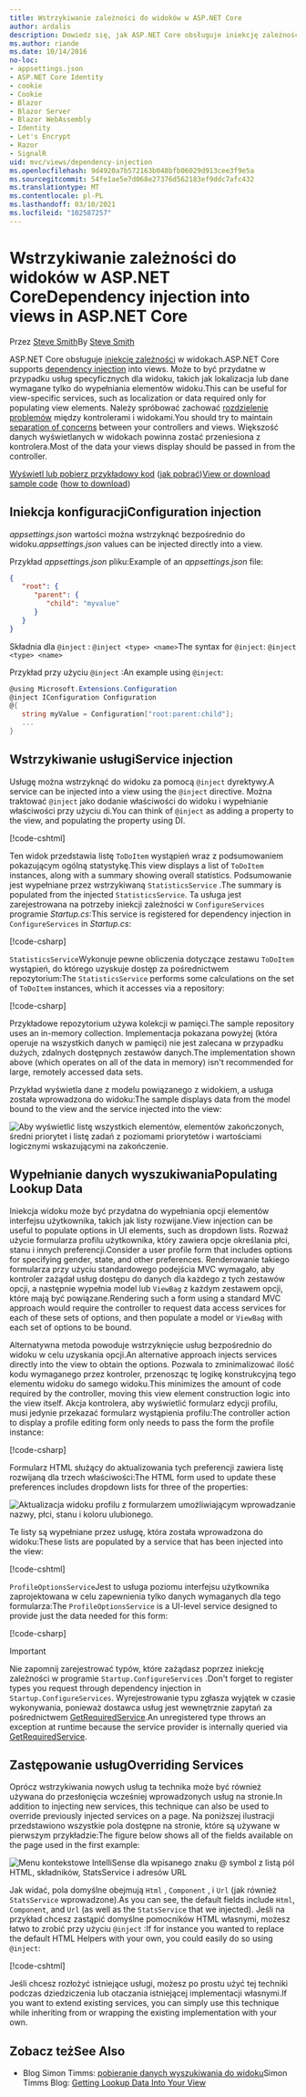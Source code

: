 ```yaml
---
title: Wstrzykiwanie zależności do widoków w ASP.NET Core
author: ardalis
description: Dowiedz się, jak ASP.NET Core obsługuje iniekcję zależności w widokach MVC.
ms.author: riande
ms.date: 10/14/2016
no-loc:
- appsettings.json
- ASP.NET Core Identity
- cookie
- Cookie
- Blazor
- Blazor Server
- Blazor WebAssembly
- Identity
- Let's Encrypt
- Razor
- SignalR
uid: mvc/views/dependency-injection
ms.openlocfilehash: 9d4920a7b572163b048bfb06029d913cee3f9e5a
ms.sourcegitcommit: 54fe1ae5e7d068e27376d562183ef9ddc7afc432
ms.translationtype: MT
ms.contentlocale: pl-PL
ms.lasthandoff: 03/10/2021
ms.locfileid: "102587257"
---
```

# <a name="dependency-injection-into-views-in-aspnet-core"></a><span data-ttu-id="3d229-103">Wstrzykiwanie zależności do widoków w ASP.NET Core</span><span class="sxs-lookup"><span data-stu-id="3d229-103">Dependency injection into views in ASP.NET Core</span></span>

<span data-ttu-id="3d229-104">Przez [Steve Smith](https://ardalis.com/)</span><span class="sxs-lookup"><span data-stu-id="3d229-104">By [Steve Smith](https://ardalis.com/)</span></span>

<span data-ttu-id="3d229-105">ASP.NET Core obsługuje [iniekcję zależności](xref:fundamentals/dependency-injection) w widokach.</span><span class="sxs-lookup"><span data-stu-id="3d229-105">ASP.NET Core supports [dependency injection](xref:fundamentals/dependency-injection) into views.</span></span> <span data-ttu-id="3d229-106">Może to być przydatne w przypadku usług specyficznych dla widoku, takich jak lokalizacja lub dane wymagane tylko do wypełniania elementów widoku.</span><span class="sxs-lookup"><span data-stu-id="3d229-106">This can be useful for view-specific services, such as localization or data required only for populating view elements.</span></span> <span data-ttu-id="3d229-107">Należy spróbować zachować [rozdzielenie problemów](/dotnet/standard/modern-web-apps-azure-architecture/architectural-principles#separation-of-concerns) między kontrolerami i widokami.</span><span class="sxs-lookup"><span data-stu-id="3d229-107">You should try to maintain [separation of concerns](/dotnet/standard/modern-web-apps-azure-architecture/architectural-principles#separation-of-concerns) between your controllers and views.</span></span> <span data-ttu-id="3d229-108">Większość danych wyświetlanych w widokach powinna zostać przeniesiona z kontrolera.</span><span class="sxs-lookup"><span data-stu-id="3d229-108">Most of the data your views display should be passed in from the controller.</span></span>

<span data-ttu-id="3d229-109">[Wyświetl lub pobierz przykładowy kod](https://github.com/dotnet/AspNetCore.Docs/tree/main/aspnetcore/mvc/views/dependency-injection/sample) ([jak pobrać](xref:index#how-to-download-a-sample))</span><span class="sxs-lookup"><span data-stu-id="3d229-109">[View or download sample code](https://github.com/dotnet/AspNetCore.Docs/tree/main/aspnetcore/mvc/views/dependency-injection/sample) ([how to download](xref:index#how-to-download-a-sample))</span></span>

## <a name="configuration-injection"></a><span data-ttu-id="3d229-110">Iniekcja konfiguracji</span><span class="sxs-lookup"><span data-stu-id="3d229-110">Configuration injection</span></span>

<span data-ttu-id="3d229-111">*appsettings.json* wartości można wstrzyknąć bezpośrednio do widoku.</span><span class="sxs-lookup"><span data-stu-id="3d229-111">*appsettings.json* values can be injected directly into a view.</span></span>

<span data-ttu-id="3d229-112">Przykład *appsettings.json* pliku:</span><span class="sxs-lookup"><span data-stu-id="3d229-112">Example of an *appsettings.json* file:</span></span>

```json
{
   "root": {
      "parent": {
         "child": "myvalue"
      }
   }
}
```

<span data-ttu-id="3d229-113">Składnia dla `@inject` : `@inject <type> <name>`</span><span class="sxs-lookup"><span data-stu-id="3d229-113">The syntax for `@inject`: `@inject <type> <name>`</span></span>

<span data-ttu-id="3d229-114">Przykład przy użyciu `@inject` :</span><span class="sxs-lookup"><span data-stu-id="3d229-114">An example using `@inject`:</span></span>

```csharp
@using Microsoft.Extensions.Configuration
@inject IConfiguration Configuration
@{
   string myValue = Configuration["root:parent:child"];
   ...
}
```

## <a name="service-injection"></a><span data-ttu-id="3d229-115">Wstrzykiwanie usługi</span><span class="sxs-lookup"><span data-stu-id="3d229-115">Service injection</span></span>

<span data-ttu-id="3d229-116">Usługę można wstrzyknąć do widoku za pomocą `@inject` dyrektywy.</span><span class="sxs-lookup"><span data-stu-id="3d229-116">A service can be injected into a view using the `@inject` directive.</span></span> <span data-ttu-id="3d229-117">Można traktować `@inject` jako dodanie właściwości do widoku i wypełnianie właściwości przy użyciu di.</span><span class="sxs-lookup"><span data-stu-id="3d229-117">You can think of `@inject` as adding a property to the view, and populating the property using DI.</span></span>

[!code-cshtml[](../../mvc/views/dependency-injection/sample/src/ViewInjectSample/Views/ToDo/Index.cshtml?highlight=4,5,15,16,17)]

<span data-ttu-id="3d229-118">Ten widok przedstawia listę `ToDoItem` wystąpień wraz z podsumowaniem pokazującym ogólną statystykę.</span><span class="sxs-lookup"><span data-stu-id="3d229-118">This view displays a list of `ToDoItem` instances, along with a summary showing overall statistics.</span></span> <span data-ttu-id="3d229-119">Podsumowanie jest wypełniane przez wstrzykiwaną `StatisticsService` .</span><span class="sxs-lookup"><span data-stu-id="3d229-119">The summary is populated from the injected `StatisticsService`.</span></span> <span data-ttu-id="3d229-120">Ta usługa jest zarejestrowana na potrzeby iniekcji zależności w `ConfigureServices` programie *Startup.cs*:</span><span class="sxs-lookup"><span data-stu-id="3d229-120">This service is registered for dependency injection in `ConfigureServices` in *Startup.cs*:</span></span>

[!code-csharp[](../../mvc/views/dependency-injection/sample/src/ViewInjectSample/Startup.cs?highlight=6,7&range=15-22)]

<span data-ttu-id="3d229-121">`StatisticsService`Wykonuje pewne obliczenia dotyczące zestawu `ToDoItem` wystąpień, do którego uzyskuje dostęp za pośrednictwem repozytorium:</span><span class="sxs-lookup"><span data-stu-id="3d229-121">The `StatisticsService` performs some calculations on the set of `ToDoItem` instances, which it accesses via a repository:</span></span>

[!code-csharp[](../../mvc/views/dependency-injection/sample/src/ViewInjectSample/Model/Services/StatisticsService.cs?highlight=15,20,25)]

<span data-ttu-id="3d229-122">Przykładowe repozytorium używa kolekcji w pamięci.</span><span class="sxs-lookup"><span data-stu-id="3d229-122">The sample repository uses an in-memory collection.</span></span> <span data-ttu-id="3d229-123">Implementacja pokazana powyżej (która operuje na wszystkich danych w pamięci) nie jest zalecana w przypadku dużych, zdalnych dostępnych zestawów danych.</span><span class="sxs-lookup"><span data-stu-id="3d229-123">The implementation shown above (which operates on all of the data in memory) isn't recommended for large, remotely accessed data sets.</span></span>

<span data-ttu-id="3d229-124">Przykład wyświetla dane z modelu powiązanego z widokiem, a usługa została wprowadzona do widoku:</span><span class="sxs-lookup"><span data-stu-id="3d229-124">The sample displays data from the model bound to the view and the service injected into the view:</span></span>

![Aby wyświetlić listę wszystkich elementów, elementów zakończonych, średni priorytet i listę zadań z poziomami priorytetów i wartościami logicznymi wskazującymi na zakończenie.](dependency-injection/_static/screenshot.png)

## <a name="populating-lookup-data"></a><span data-ttu-id="3d229-126">Wypełnianie danych wyszukiwania</span><span class="sxs-lookup"><span data-stu-id="3d229-126">Populating Lookup Data</span></span>

<span data-ttu-id="3d229-127">Iniekcja widoku może być przydatna do wypełniania opcji elementów interfejsu użytkownika, takich jak listy rozwijane.</span><span class="sxs-lookup"><span data-stu-id="3d229-127">View injection can be useful to populate options in UI elements, such as dropdown lists.</span></span> <span data-ttu-id="3d229-128">Rozważ użycie formularza profilu użytkownika, który zawiera opcje określania płci, stanu i innych preferencji.</span><span class="sxs-lookup"><span data-stu-id="3d229-128">Consider a user profile form that includes options for specifying gender, state, and other preferences.</span></span> <span data-ttu-id="3d229-129">Renderowanie takiego formularza przy użyciu standardowego podejścia MVC wymagało, aby kontroler zażądał usług dostępu do danych dla każdego z tych zestawów opcji, a następnie wypełnia model lub `ViewBag` z każdym zestawem opcji, które mają być powiązane.</span><span class="sxs-lookup"><span data-stu-id="3d229-129">Rendering such a form using a standard MVC approach would require the controller to request data access services for each of these sets of options, and then populate a model or `ViewBag` with each set of options to be bound.</span></span>

<span data-ttu-id="3d229-130">Alternatywna metoda powoduje wstrzyknięcie usług bezpośrednio do widoku w celu uzyskania opcji.</span><span class="sxs-lookup"><span data-stu-id="3d229-130">An alternative approach injects services directly into the view to obtain the options.</span></span> <span data-ttu-id="3d229-131">Pozwala to zminimalizować ilość kodu wymaganego przez kontroler, przenosząc tę logikę konstrukcyjną tego elementu widoku do samego widoku.</span><span class="sxs-lookup"><span data-stu-id="3d229-131">This minimizes the amount of code required by the controller, moving this view element construction logic into the view itself.</span></span> <span data-ttu-id="3d229-132">Akcja kontrolera, aby wyświetlić formularz edycji profilu, musi jedynie przekazać formularz wystąpienia profilu:</span><span class="sxs-lookup"><span data-stu-id="3d229-132">The controller action to display a profile editing form only needs to pass the form the profile instance:</span></span>

[!code-csharp[](../../mvc/views/dependency-injection/sample/src/ViewInjectSample/Controllers/ProfileController.cs?highlight=9,19)]

<span data-ttu-id="3d229-133">Formularz HTML służący do aktualizowania tych preferencji zawiera listę rozwijaną dla trzech właściwości:</span><span class="sxs-lookup"><span data-stu-id="3d229-133">The HTML form used to update these preferences includes dropdown lists for three of the properties:</span></span>

![Aktualizacja widoku profilu z formularzem umożliwiającym wprowadzanie nazwy, płci, stanu i koloru ulubionego.](dependency-injection/_static/updateprofile.png)

<span data-ttu-id="3d229-135">Te listy są wypełniane przez usługę, która została wprowadzona do widoku:</span><span class="sxs-lookup"><span data-stu-id="3d229-135">These lists are populated by a service that has been injected into the view:</span></span>

[!code-cshtml[](../../mvc/views/dependency-injection/sample/src/ViewInjectSample/Views/Profile/Index.cshtml?highlight=4,16,17,21,22,26,27)]

<span data-ttu-id="3d229-136">`ProfileOptionsService`Jest to usługa poziomu interfejsu użytkownika zaprojektowana w celu zapewnienia tylko danych wymaganych dla tego formularza:</span><span class="sxs-lookup"><span data-stu-id="3d229-136">The `ProfileOptionsService` is a UI-level service designed to provide just the data needed for this form:</span></span>

[!code-csharp[](../../mvc/views/dependency-injection/sample/src/ViewInjectSample/Model/Services/ProfileOptionsService.cs?highlight=7,13,24)]

> [!IMPORTANT]
> <span data-ttu-id="3d229-137">Nie zapomnij zarejestrować typów, które zażądasz poprzez iniekcję zależności w programie `Startup.ConfigureServices` .</span><span class="sxs-lookup"><span data-stu-id="3d229-137">Don't forget to register types you request through dependency injection in `Startup.ConfigureServices`.</span></span> <span data-ttu-id="3d229-138">Wyrejestrowanie typu zgłasza wyjątek w czasie wykonywania, ponieważ dostawca usług jest wewnętrznie zapytań za pośrednictwem [GetRequiredService](/dotnet/api/microsoft.extensions.dependencyinjection.serviceproviderserviceextensions.getrequiredservice).</span><span class="sxs-lookup"><span data-stu-id="3d229-138">An unregistered type throws an exception at runtime because the service provider is internally queried via [GetRequiredService](/dotnet/api/microsoft.extensions.dependencyinjection.serviceproviderserviceextensions.getrequiredservice).</span></span>

## <a name="overriding-services"></a><span data-ttu-id="3d229-139">Zastępowanie usług</span><span class="sxs-lookup"><span data-stu-id="3d229-139">Overriding Services</span></span>

<span data-ttu-id="3d229-140">Oprócz wstrzykiwania nowych usług ta technika może być również używana do przesłonięcia wcześniej wprowadzonych usług na stronie.</span><span class="sxs-lookup"><span data-stu-id="3d229-140">In addition to injecting new services, this technique can also be used to override previously injected services on a page.</span></span> <span data-ttu-id="3d229-141">Na poniższej ilustracji przedstawiono wszystkie pola dostępne na stronie, które są używane w pierwszym przykładzie:</span><span class="sxs-lookup"><span data-stu-id="3d229-141">The figure below shows all of the fields available on the page used in the first example:</span></span>

![Menu kontekstowe IntelliSense dla wpisanego znaku @ symbol z listą pól HTML, składników, StatsService i adresów URL](dependency-injection/_static/razor-fields.png)

<span data-ttu-id="3d229-143">Jak widać, pola domyślne obejmują `Html` , `Component` , i `Url` (jak również `StatsService` wprowadzone).</span><span class="sxs-lookup"><span data-stu-id="3d229-143">As you can see, the default fields include `Html`, `Component`, and `Url` (as well as the `StatsService` that we injected).</span></span> <span data-ttu-id="3d229-144">Jeśli na przykład chcesz zastąpić domyślne pomocników HTML własnymi, możesz łatwo to zrobić przy użyciu `@inject` :</span><span class="sxs-lookup"><span data-stu-id="3d229-144">If for instance you wanted to replace the default HTML Helpers with your own, you could easily do so using `@inject`:</span></span>

[!code-cshtml[](../../mvc/views/dependency-injection/sample/src/ViewInjectSample/Views/Helper/Index.cshtml?highlight=3,11)]

<span data-ttu-id="3d229-145">Jeśli chcesz rozłożyć istniejące usługi, możesz po prostu użyć tej techniki podczas dziedziczenia lub otaczania istniejącej implementacji własnymi.</span><span class="sxs-lookup"><span data-stu-id="3d229-145">If you want to extend existing services, you can simply use this technique while inheriting from or wrapping the existing implementation with your own.</span></span>

## <a name="see-also"></a><span data-ttu-id="3d229-146">Zobacz też</span><span class="sxs-lookup"><span data-stu-id="3d229-146">See Also</span></span>

* <span data-ttu-id="3d229-147">Blog Simon Timms: [pobieranie danych wyszukiwania do widoku](https://blog.simontimms.com/2015/06/09/getting-lookup-data-into-you-view/)</span><span class="sxs-lookup"><span data-stu-id="3d229-147">Simon Timms Blog: [Getting Lookup Data Into Your View](https://blog.simontimms.com/2015/06/09/getting-lookup-data-into-you-view/)</span></span>
